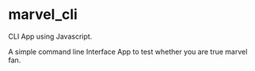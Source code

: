 # marvel_cli
CLI App using Javascript.


A simple command line Interface App to test whether you are true marvel fan.
